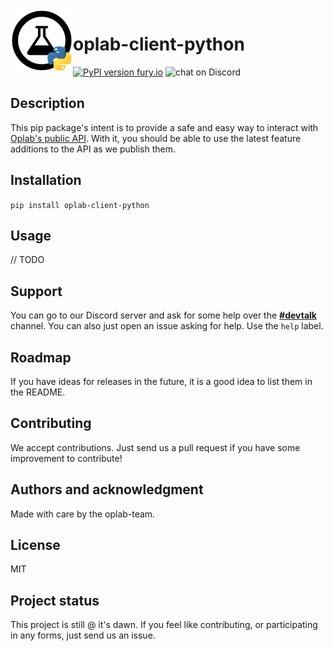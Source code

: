 <img align="left" width="100" height="100" src="https://github.com/oplab-team/oplab-client-python/blob/master/bin/python_logo.png?raw=true">

# oplab-client-python

[![PyPI version fury.io](https://badge.fury.io/py/oplab-client-python.svg)](https://pypi.org/project/oplab-client-python/)
<img src="https://img.shields.io/discord/701830367912656928?logo=discord"
            alt="chat on Discord"></a>

## Description

This pip package's intent is to provide a safe and easy way to interact with [Oplab's public API](https://docs.oplab.com.br). With it, you should be able to use the latest feature additions to the API as we publish them.

## Installation

`pip install oplab-client-python`

## Usage

// TODO

## Support

You can go to our Discord server and ask for some help over the **[#devtalk](https://discord.gg/FyskfG8JUq)** channel. You can also just open an issue asking for help. Use the `help` label.

## Roadmap

If you have ideas for releases in the future, it is a good idea to list them in the README.

## Contributing

We accept contributions. Just send us a pull request if you have some improvement to contribute!

## Authors and acknowledgment

Made with care by the oplab-team.

## License

MIT

## Project status

This project is still @ it's dawn. If you feel like contributing, or participating in any forms, just send us an issue.
